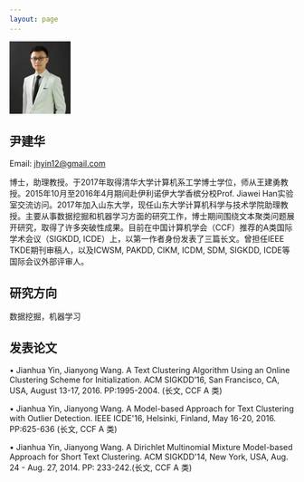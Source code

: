 ```yaml
---
layout: page
---
```


<img src="/images/JianhuaYin.jpg" class="floatpic" width="108" height="128">

## 尹建华

Email: jhyin12@gmail.com

博士，助理教授。于2017年取得清华大学计算机系工学博士学位，师从王建勇教授。2015年10月至2016年4月期间赴伊利诺伊大学香槟分校Prof. Jiawei Han实验室交流访问。2017年加入山东大学，现任山东大学计算机科学与技术学院助理教授。主要从事数据挖掘和机器学习方面的研究工作，博士期间围绕文本聚类问题展开研究，取得了许多突破性成果。目前在中国计算机学会（CCF）推荐的A类国际学术会议（SIGKDD, ICDE）上，以第一作者身份发表了三篇长文。曾担任IEEE TKDE期刊审稿人，以及ICWSM, PAKDD, CIKM, ICDM, SDM, SIGKDD, ICDE等国际会议外部评审人。

## 研究方向

数据挖掘，机器学习

## 发表论文

• Jianhua Yin, Jianyong Wang. A Text Clustering Algorithm Using an Online Clustering Scheme for Initialization. ACM SIGKDD’16, San Francisco, CA, USA, August 13-17, 2016. PP:1995-2004. (长文, CCF A 类)

• Jianhua Yin, Jianyong Wang. A Model-based Approach for Text Clustering with Outlier Detection. IEEE ICDE'16, Helsinki, Finland, May 16-20, 2016. PP:625-636 (长文, CCF A 类)

• Jianhua Yin, Jianyong Wang. A Dirichlet Multinomial Mixture Model-based Approach for Short Text Clustering. ACM SIGKDD'14, New York, USA, Aug. 24 - Aug. 27, 2014. PP: 233-242.(长文, CCF A 类)

